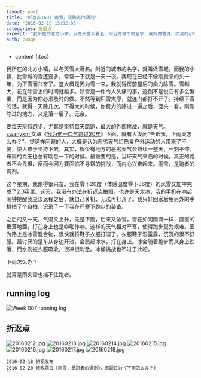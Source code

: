 ```yaml
---
layout: post
title: "折返点1607 雨雪，是跑者的调剂"
date: "2016-02-19 13:02:33"
categories: 折返点
excerpt: "我所在的北方小镇，以冬天雪大著名。附近的城市的名字，就叫做雪城。而我的小镇，比雪城的雪还要多，常常一下就是一天一夜。我现在已经不像刚搬来的头一年..."
auth: conge
---
```

* content
{:toc}

我所在的北方小镇，以冬天雪大著名。附近的城市的名字，就叫做雪城。而我的小镇，比雪城的雪还要多，常常一下就是一天一夜。我现在已经不像刚搬来的头一年，为下雪而兴奋了。这大概是因为雪一来，我就得房前屋后的卖力除雪。雪越大，花在除雪上的时间就越多。除雪是一件令人头痛的事，这倒不是说它有多么繁重，而是因为你必须及时的做。不然等到积雪太厚，就连门都打不开了。持续下雪的话，就得一天除几次。下得大的时候，你费力的除过一遍之后，回头一看，刚刚除过的地方，又是落一层了。无奈。

要每天坚持跑步，尤其是坚持每天路跑，最大的外部挑战，就是天气。[swanykm ](http://www.jianshu.com/users/b5ed96d4aadf)文章《[我为何一口气跑过20年](http://www.jianshu.com/p/61376ce556f8)》下面，就有人发问“告诉我，下雨天怎么办？”。提这样问题的人，大概是认为恶劣天气给热爱户外运动的人带来了不便，使人难于坚持下去。其实，很少有地方的恶劣天气会持续一整天，一刻不停。布雨的龙王也总有喘息一下的时候。最重要的是，当坏天气来临的时候，真正的跑者不会畏惧，反而会因为要面临不寻常的挑战，而内心兴奋起来。雨雪，是跑者的调剂。

这个星期，我跑得很兴奋。我在零下20度（体感温度零下36度）的风雪交加中完成了2.3英里。这天，我没有办法在折返点拍照。也许是天太冷，我的手机在响起闹钟提醒我应该返程之后，就自己关机，无法再打开了。我只好回家后用另外的手机拍了个自拍，记录了一下我在严寒下跑步的装备。

之后的又一天，气温又上升，先是下雨，后来又坠雪，雪花如同雨滴一样，直直的垂落地面，打在身上也是噼啪作响。这样的天气相对严寒，使得跑步更为艰难。因为路上是冰雪混合物，很快就将鞋子衣服打湿了。衣服鞋子湿露露，沉沉的很不舒服。最讨厌的是车从身边开过，会溅起冰水，打在身上。冰会随着跑步而从身上跌落，而水则被衣服吸收，很凉很刺激。冰桶挑战也不过于此吧。

下雨怎么办？

就算是雨夹雪也挡不住跑者。

## running log

![Week 007 running log](/assets/images/折返点/118382-17517fce3c71b556.png)

## 折返点

![20160212.jpg](/assets/images/折返点/118382-802dfd1f4886212c.jpg)
![20160213.jpg](/assets/images/折返点/118382-12a01ac3d1efa683.jpg)
![20160214.jpg](/assets/images/折返点/118382-251578fd5bfbf5c0.jpg)
![20160215.jpg](/assets/images/折返点/118382-cf396d2e06519729.jpg)
![20160216.jpg](/assets/images/折返点/118382-dc45d4e07fc14b3b.jpg)
![20160217.jpg](/assets/images/折返点/118382-73728e024e694c4f.jpg)
![20160218.jpg](/assets/images/折返点/118382-54e420d20411bb7f.jpg)

````
2016-02-18 初稿发布
2016-02-20 修改题目《雨雪，是跑者的调剂》，原题目为《下雨怎么办？》
```
